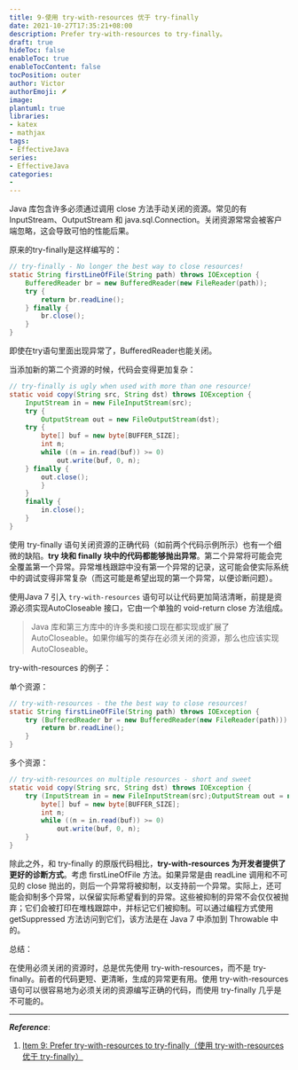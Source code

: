 ```yaml
---
title: 9-使用 try-with-resources 优于 try-finally
date: 2021-10-27T17:35:21+08:00
description: Prefer try-with-resources to try-finally。
draft: true
hideToc: false
enableToc: true
enableTocContent: false
tocPosition: outer
author: Victor
authorEmoji: 🪶
image:
plantuml: true
libraries:
- katex
- mathjax
tags:
- EffectiveJava
series:
- EffectiveJava
categories:
-
---
```




<!--第二章：创建和销毁对象-->

Java 库包含许多必须通过调用 close 方法手动关闭的资源。常见的有 InputStream、OutputStream 和 java.sql.Connection。关闭资源常常会被客户端忽略，这会导致可怕的性能后果。



原来的try-finally是这样编写的：

```java
// try-finally - No longer the best way to close resources!
static String firstLineOfFile(String path) throws IOException {
    BufferedReader br = new BufferedReader(new FileReader(path));
    try {
        return br.readLine();
    } finally {
        br.close();
    }
}
```

即使在try语句里面出现异常了，BufferedReader也能关闭。



当添加新的第二个资源的时候，代码会变得更加复杂：

```java
// try-finally is ugly when used with more than one resource!
static void copy(String src, String dst) throws IOException {
    InputStream in = new FileInputStream(src);
    try {
        OutputStream out = new FileOutputStream(dst);
    try {
        byte[] buf = new byte[BUFFER_SIZE];
        int n;
        while ((n = in.read(buf)) >= 0)
            out.write(buf, 0, n);
    } finally {
        out.close();
        }
    }
    finally {
        in.close();
    }
}
```



使用 try-finally 语句关闭资源的正确代码（如前两个代码示例所示）也有一个细微的缺陷。**try 块和 finally 块中的代码都能够抛出异常**。第二个异常将可能会完全覆盖第一个异常。异常堆栈跟踪中没有第一个异常的记录，这可能会使实际系统中的调试变得非常复杂（而这可能是希望出现的第一个异常，以便诊断问题）。



使用Java 7 引入 `try-with-resources` 语句可以让代码更加简洁清晰，前提是资源必须实现AutoCloseable 接口，它由一个单独的 void-return close 方法组成。

> Java 库和第三方库中的许多类和接口现在都实现或扩展了 AutoCloseable。如果你编写的类存在必须关闭的资源，那么也应该实现 AutoCloseable。



try-with-resources 的例子：

单个资源：

```java
// try-with-resources - the the best way to close resources!
static String firstLineOfFile(String path) throws IOException {
    try (BufferedReader br = new BufferedReader(new FileReader(path))) {
        return br.readLine();
    }
}
```

多个资源：

```java
// try-with-resources on multiple resources - short and sweet
static void copy(String src, String dst) throws IOException {
    try (InputStream in = new FileInputStream(src);OutputStream out = new FileOutputStream(dst)) {
        byte[] buf = new byte[BUFFER_SIZE];
        int n;
        while ((n = in.read(buf)) >= 0)
            out.write(buf, 0, n);
    }
}
```

除此之外，和 try-finally 的原版代码相比，**try-with-resources 为开发者提供了更好的诊断方式**。考虑 firstLineOfFile 方法。如果异常是由 readLine 调用和不可见的 close 抛出的，则后一个异常将被抑制，以支持前一个异常。实际上，还可能会抑制多个异常，以保留实际希望看到的异常。这些被抑制的异常不会仅仅被抛弃；它们会被打印在堆栈跟踪中，并标记它们被抑制。可以通过编程方式使用 getSuppressed 方法访问到它们，该方法是在 Java 7 中添加到 Throwable 中的。



总结：

在使用必须关闭的资源时，总是优先使用 try-with-resources，而不是 try-finally。前者的代码更短、更清晰，生成的异常更有用。使用 try-with-resources 语句可以很容易地为必须关闭的资源编写正确的代码，而使用 try-finally 几乎是不可能的。



---

***Reference***:

1. [Item 9: Prefer try-with-resources to try-finally（使用 try-with-resources 优于 try-finally）](https://github.com/clxering/Effective-Java-3rd-edition-Chinese-English-bilingual/blob/dev/Chapter-2/Chapter-2-Item-9-Prefer-try-with-resources-to-try-finally.md)

